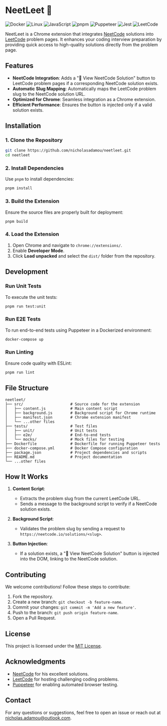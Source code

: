 # NeetLeet 🚀

![Docker](https://img.shields.io/badge/-Docker-2496ED?style=flat-square&logo=Docker&logoColor=white)
![Linux](https://img.shields.io/badge/-Linux-FCC624?style=flat-square&logo=linux&logoColor=black)
![JavaScript](https://img.shields.io/badge/-JavaScript-F7DF1E?style=flat-square&logo=javascript&logoColor=black)
![pnpm](https://img.shields.io/badge/-pnpm-F69220?style=flat-square&logo=pnpm&logoColor=white)
![Puppeteer](https://img.shields.io/badge/-Puppeteer-40B5A4?style=flat-square&logo=puppeteer&logoColor=white)
![Jest](https://img.shields.io/badge/-Jest-C21325?style=flat-square&logo=jest&logoColor=white)
![LeetCode](https://img.shields.io/badge/-LeetCode-FF4B00?style=flat-square&logo=leetcode&logoColor=white)

NeetLeet is a Chrome extension that integrates [NeetCode](https://neetcode.io) solutions into [LeetCode](https://leetcode.com) problem pages. It enhances your coding interview preparation by providing quick access to high-quality solutions directly from the problem page.

## **Features**

- **NeetCode Integration**: Adds a "🚀 View NeetCode Solution" button to LeetCode problem pages if a corresponding NeetCode solution exists.
- **Automatic Slug Mapping**: Automatically maps the LeetCode problem slug to the NeetCode solution URL.
- **Optimized for Chrome**: Seamless integration as a Chrome extension.
- **Efficient Performance**: Ensures the button is injected only if a valid solution exists.

## **Installation**

### **1. Clone the Repository**
```bash
git clone https://github.com/nicholasadamou/neetleet.git
cd neetleet
```

### **2. Install Dependencies**
Use `pnpm` to install dependencies:
```bash
pnpm install
```

### **3. Build the Extension**
Ensure the source files are properly built for deployment:
```bash
pnpm build
```

### **4. Load the Extension**
1. Open Chrome and navigate to `chrome://extensions/`.
2. Enable **Developer Mode**.
3. Click **Load unpacked** and select the `dist/` folder from the repository.

## **Development**

### **Run Unit Tests**
To execute the unit tests:
```bash
pnpm run test:unit
```

### **Run E2E Tests**
To run end-to-end tests using Puppeteer in a Dockerized environment:
```bash
docker-compose up
```

### **Run Linting**
Ensure code quality with ESLint:
```bash
pnpm run lint
```


## **File Structure**

```plaintext
neetleet/
├── src/                     # Source code for the extension
│   ├── content.js           # Main content script
│   ├── background.js        # Background script for Chrome runtime
│   ├── manifest.json        # Chrome extension manifest
│   └── ...other files
├── tests/                   # Test files
│   ├── unit/                # Unit tests
│   ├── e2e/                 # End-to-end tests
│   └── mocks/               # Mock files for testing
├── Dockerfile               # Dockerfile for running Puppeteer tests
├── docker-compose.yml       # Docker Compose configuration
├── package.json             # Project dependencies and scripts
├── README.md                # Project documentation
└── ...other files
```

## **How It Works**

1. **Content Script**:
   - Extracts the problem slug from the current LeetCode URL.
   - Sends a message to the background script to verify if a NeetCode solution exists.

2. **Background Script**:
   - Validates the problem slug by sending a request to `https://neetcode.io/solutions/<slug>`.

3. **Button Injection**:
   - If a solution exists, a "🚀 View NeetCode Solution" button is injected into the DOM, linking to the NeetCode solution.

## **Contributing**

We welcome contributions! Follow these steps to contribute:

1. Fork the repository.
2. Create a new branch: `git checkout -b feature-name`.
3. Commit your changes: `git commit -m 'Add a new feature'`.
4. Push to the branch: `git push origin feature-name`.
5. Open a Pull Request.

## **License**

This project is licensed under the [MIT License](LICENSE).

## **Acknowledgments**

- [NeetCode](https://neetcode.io) for his excellent solutions.
- [LeetCode](https://leetcode.com) for hosting challenging coding problems.
- [Puppeteer](https://github.com/puppeteer/puppeteer) for enabling automated browser testing.

## **Contact**

For any questions or suggestions, feel free to open an issue or reach out at [nicholas.adamou@outlook.com](mailto:nicholas.adamou@outlook.com).
